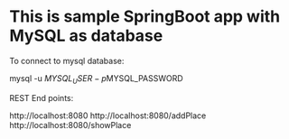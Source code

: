 # This is sample SpringBoot app with MySQL as database

To connect to mysql database:

mysql -u $MYSQL_USER -p$MYSQL_PASSWORD

REST End points:

http://localhost:8080
http://localhost:8080/addPlace
http://localhost:8080/showPlace
